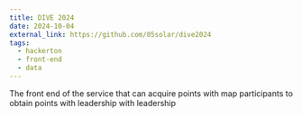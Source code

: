 ```yaml
---
title: DIVE 2024
date: 2024-10-04
external_link: https://github.com/05solar/dive2024
tags:
  - hackerton
  - front-end
  - data 
---
```


The front end of the service that can acquire points with map participants to obtain points with leadership with leadership

<!--change-->
<!--change-->


